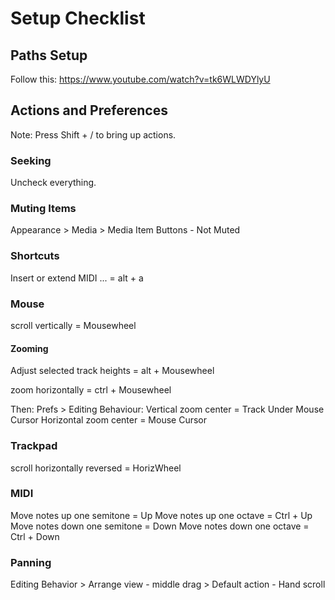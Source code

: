 # Setup Checklist

## Paths Setup

Follow this: https://www.youtube.com/watch?v=tk6WLWDYlyU

## Actions and Preferences

Note: Press Shift + / to bring up actions.

### Seeking

Uncheck everything.

### Muting Items

Appearance > Media > Media Item Buttons - Not Muted

### Shortcuts

Insert or extend MIDI ... = alt + a

### Mouse

scroll vertically = Mousewheel

#### Zooming

Adjust selected track heights = alt + Mousewheel

zoom horizontally = ctrl + Mousewheel

Then: Prefs > Editing Behaviour:
Vertical zoom center = Track Under Mouse Cursor
Horizontal zoom center = Mouse Cursor

### Trackpad

scroll horizontally reversed = HorizWheel

### MIDI

Move notes up one semitone = Up
Move notes up one octave = Ctrl + Up
Move notes down one semitone = Down
Move notes down one octave = Ctrl + Down

### Panning

Editing Behavior > Arrange view - middle drag > Default action - Hand scroll
